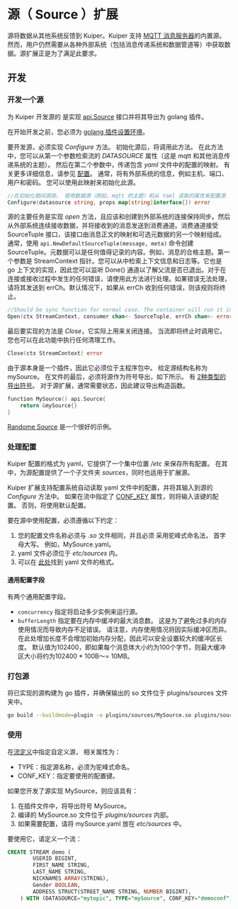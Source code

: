 # 源（ Source ）扩展 

源将数据从其他系统反馈到 Kuiper。Kuiper 支持  [MQTT 消息服务器](../rules/sources/mqtt.md)的内置源。 然而，用户仍然需要从各种外部系统（包括消息传递系统和数据管道等）中获取数据。源扩展正是为了满足此要求。

## 开发

### 开发一个源

为 Kuiper 开发源的 是实现 [api.Source](../../../xstream/api/stream.go) 接口并将其导出为 golang 插件。

在开始开发之前，您必须为 [golang 插件设置环境](overview.md#setup-the-plugin-developing-environment)。

要开发源，必须实现 _Configure_ 方法。 初始化源后，将调用此方法。 在此方法中，您可以从第一个参数检索流的 _DATASOURCE_ 属性（这是 mqtt 和其他消息传递系统的主题）。 然后在第二个参数中，传递包含 _yaml_ 文件中的配置的映射。 有关更多详细信息，请参见 [配置](#deal-with-configuration)。 通常，将有外部系统的信息，例如主机、端口、用户和密码。 您可以使用此映射来初始化此源。

```go
//在初始化期间调用。 使用数据源（例如，mqtt 的主题）和从 Yaml 读取的属性来配置源 
Configure(datasource string, props map[string]interface{}) error
```

源的主要任务是实现 _open_ 方法，且应该和创建到外部系统的连接保持同步。然后从外部系统连续接收数据，并将接收到的消息发送到消费通道。消费通道接受 SourceTuple 接口，该接口由消息正文的映射和可选元数据的另一个映射组成。通常，使用 `api.NewDefaultSourceTuple(message, meta)` 命令创建 SourceTuple。元数据可以是任何值得记录的内容。例如，消息的合格主题。第一个参数是 StreamContext 指针。您可以从中检索上下文信息和日志等。它也是 go 上下文的实现，因此您可以监听 Done() 通道以了解父流是否已退出。对于在连接或接收过程中发生的任何错误，请使用此方法进行处理。如果错误无法处理，请将其发送到 errCh。默认情况下，如果从 errCh 收到任何错误，则该规则将终止。

```go
//Should be sync function for normal case. The container will run it in go func
Open(ctx StreamContext, consumer chan<- SourceTuple, errCh chan<- error)
```

最后要实现的方法是 _Close_，它实际上用来关闭连接。 当流即将终止时调用它。 您也可以在此功能中执行任何清理工作。

```go
Close(ctx StreamContext) error
```

由于源本身是一个插件，因此它必须位于主程序包中。 给定源结构名称为 mySource。 在文件的最后，必须将源作为符号导出，如下所示。 有 [2种类型的导出符号](overview.md#plugin-development)。 对于源扩展，通常需要状态，因此建议导出构造函数。

```go
function MySource() api.Source{
    return &mySource{}
}
```

[Randome Source](../../../plugins/sources/random.go)  是一个很好的示例。

### 处理配置

Kuiper 配置的格式为 yaml，它提供了一个集中位置  _/etc_  来保存所有配置。 在其中，为源配置提供了一个子文件夹  _sources_，同时也适用于扩展源。

Kuiper 扩展支持配置系统自动读取 yaml 文件中的配置，并将其输入到源的 _Configure_ 方法中。 如果在流中指定了 [CONF_KEY](../streams.md#create-stream)  属性，则将输入该键的配置。 否则，将使用默认配置。

要在源中使用配置，必须遵循以下约定：
 1. 您的配置文件名称必须与 _.so_ 文件相同，并且必须 采用驼峰式命名法， 首字母大写。 例如，MySource.yaml。
  2. yaml 文件必须位于 _etc/sources_ 内。
  3. 可以在 [此处](../rules/sources/mqtt.md)找到 yaml 文件的格式。

#### 通用配置字段

有两个通用配置字段。

* `concurrency` 指定将启动多少实例来运行源。
* `bufferLength` 指定要在内存中缓冲的最大消息数。 这是为了避免过多的内存使用情况而导致内存不足错误。 请注意，内存使用情况将因实际缓冲区而异。 在此处增加长度不会增加初始内存分配，因此可以安全设置较大的缓冲区长度。 默认值为102400，即如果每个消息体大小约为100个字节，则最大缓冲区大小将约为102400 * 100B〜= 10MB。

### 打包源
将已实现的源构建为 go 插件，并确保输出的 so 文件位于 plugins/sources 文件夹中。

```bash
go build --buildmode=plugin -o plugins/sources/MySource.so plugins/sources/my_source.go
```

### 使用

在[流定义](../streams.md#create-stream)中指定自定义源， 相关属性为：

- TYPE：指定源名称，必须为驼峰式命名。
- CONF_KEY：指定要使用的配置键。

如果您开发了源实现 MySource，则应该具有：
1. 在插件文件中，将导出符号 MySource。
2. 编译的 MySource.so 文件位于 _plugins/sources_ 内部。
3. 如果需要配置，请将 mySource.yaml 放在 _etc/sources_ 中。

要使用它，请定义一个流：
```sql
CREATE STREAM demo (
		USERID BIGINT,
		FIRST_NAME STRING,
		LAST_NAME STRING,
		NICKNAMES ARRAY(STRING),
		Gender BOOLEAN,
		ADDRESS STRUCT(STREET_NAME STRING, NUMBER BIGINT),
	) WITH (DATASOURCE="mytopic", TYPE="mySource", CONF_KEY="democonf");
```
